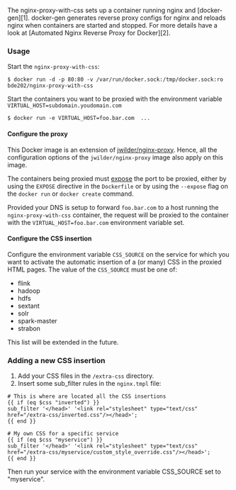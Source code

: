 The nginx-proxy-with-css sets up a container running nginx and [docker-gen][1].  docker-gen generates reverse proxy configs for nginx and reloads nginx when containers are started and stopped. For more details have a look at [Automated Nginx Reverse Proxy for Docker][2].

### Usage

Start the `nginx-proxy-with-css`:

    $ docker run -d -p 80:80 -v /var/run/docker.sock:/tmp/docker.sock:ro bde202/nginx-proxy-with-css

Start the containers you want to be proxied with the environment variable `VIRTUAL_HOST=subdomain.youdomain.com`

    $ docker run -e VIRTUAL_HOST=foo.bar.com  ...

#### Configure the proxy
This Docker image is an extension of [jwilder/nginx-proxy](https://hub.docker.com/r/jwilder/nginx-proxy/). Hence, all the configuration options of the `jwilder/nginx-proxy` image also apply on this image.

The containers being proxied must [expose](https://docs.docker.com/reference/run/#expose-incoming-ports) the port to be proxied, either by using the `EXPOSE` directive in the `Dockerfile` or by using the `--expose` flag on the `docker run` or `docker create` command.

Provided your DNS is setup to forward `foo.bar.com` to a host running the `nginx-proxy-with-css` container, the request will be proxied to the container with the `VIRTUAL_HOST=foo.bar.com` environment variable set.

#### Configure the CSS insertion
Configure the environment variable `CSS_SOURCE` on the service for which you want to activate the automatic insertion of a (or many) CSS in the proxied HTML pages. The value of the `CSS_SOURCE` must be one of:
- flink
- hadoop
- hdfs
- sextant
- solr
- spark-master
- strabon

This list will be extended in the future.

### Adding a new CSS insertion

1. Add your CSS files in the `/extra-css` directory. 
2. Insert some sub_filter rules in the `nginx.tmpl` file:

```
# This is where are located all the CSS insertions
{{ if (eq $css "inverted") }}
sub_filter '</head>' '<link rel="stylesheet" type="text/css" href="/extra-css/inverted.css"/></head>';
{{ end }}

# My own CSS for a specific service
{{ if (eq $css "myservice") }}
sub_filter '</head>' '<link rel="stylesheet" type="text/css" href="/extra-css/myservice/custom_style_override.css"/></head>';
{{ end }}
```

Then run your service with the environment variable CSS_SOURCE set to
"myservice".
